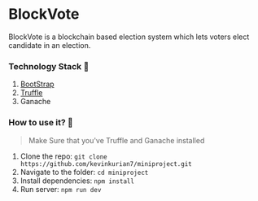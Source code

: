 # BlockVote 
BlockVote is a blockchain based election system which lets voters elect candidate in an election.


### Technology Stack 🎨
1. [BootStrap](https://getbootstrap.com/) 
2. [Truffle](https://www.trufflesuite.com/) 
3. Ganache 

### How to use it? 🎉

>Make Sure that you've Truffle and Ganache installed

1. Clone the repo: `git clone https://github.com/kevinkurian7/miniproject.git`
2. Navigate to the folder: `cd miniproject`
3. Install dependencies: `npm install`
4. Run server: `npm run dev`
